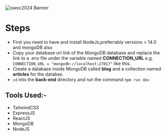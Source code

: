 ![swoc2024 Banner]("./swoc.jpg")
# Steps
- First you need to have and install NodeJs,preferrably versions > 14.0 and mongoDB also
- Copy your database url link of the MongoDB database and replace the link to a .env file under the variable named **CONNECTION_URL** e.g. `CONNECTION_URL = "mongodb://localhost:27017"` like this.
- Create a database inside MongoDB called **blog** and a collection named **articles** for the databse.
- `cd` into the **back-end** directory and run the command `npm run dev`   

## Tools Used:-
- TailwindCSS
- ExpressJS
- ReactJS
- MongoDB
- NodeJS


